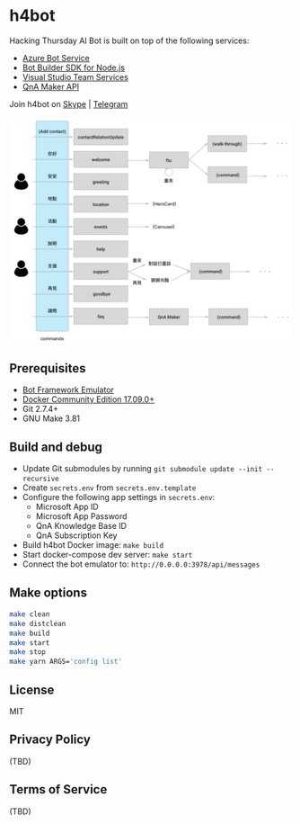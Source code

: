 # h4bot

Hacking Thursday AI Bot is built on top of the following services:

* [Azure Bot Service][azure-bot-service]
* [Bot Builder SDK for Node.js][botbuilder]
* [Visual Studio Team Services][vsts]
* [QnA Maker API][qna-maker]

Join h4bot on [Skype][join-skype] | [Telegram][join-telegram]

![(Workflow)](workflow.png)

[azure-bot-service]: https://azure.microsoft.com/en-us/services/bot-service/
[botbuilder]: https://docs.microsoft.com/en-us/bot-framework/nodejs/
[vsts]: https://www.visualstudio.com/team-services/
[qna-maker]: https://qnamaker.ai/
[join-skype]: https://join.skype.com/bot/7d0dabb2-0128-4bc5-b787-567a5cc34456
[join-telegram]: https://telegram.me/carl_telegram_bot

## Prerequisites

* [Bot Framework Emulator][bot-emulator]
* [Docker Community Edition 17.09.0+][docker-ce]
* Git 2.7.4+
* GNU Make 3.81

[docker-ce]: https://www.docker.com/community-edition
[bot-emulator]: https://emulator.botframework.com/

## Build and debug

* Update Git submodules by running `git submodule update --init --recursive`
* Create `secrets.env` from `secrets.env.template`
* Configure the following app settings in `secrets.env`:
  * Microsoft App ID
  * Microsoft App Password
  * QnA Knowledge Base ID
  * QnA Subscription Key
* Build h4bot Docker image: `make build`
* Start docker-compose dev server: `make start`
* Connect the bot emulator to: `http://0.0.0.0:3978/api/messages`

## Make options

```bash
make clean
make distclean
make build
make start
make stop
make yarn ARGS='config list'
```

## License

MIT

## Privacy Policy

(TBD)

## Terms of Service

(TBD)
